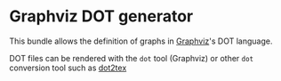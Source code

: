 # Graphviz DOT generator

This bundle allows the definition of graphs in
[Graphviz](http://www.graphviz.org/)'s DOT language.

DOT files can be rendered with the `dot` tool (Graphviz) or other
`dot` conversion tool such as
[dot2tex](https://github.com/kjellmf/dot2tex)
